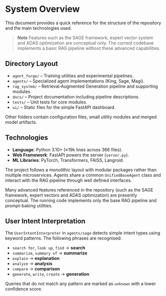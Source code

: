 # System Overview

This document provides a quick reference for the structure of the repository and the main
technologies used.

> **Note**
> Features such as the SAGE framework, expert vector system and ADAS optimization are conceptual only. The current codebase implements a basic RAG pipeline without these advanced capabilities.

## Directory Layout

- `agent_forge/` – Training utilities and experimental pipelines.
- `agents/` – Specialized agent implementations (King, Sage, Magi).
- `rag_system/` – Retrieval‑Augmented Generation pipeline and supporting modules.
- `docs/` – Project documentation including pipeline descriptions.
- `tests/` – Unit tests for core modules.
- `ui/` – Static files for the simple FastAPI dashboard.

Other folders contain configuration files, small utility modules and merged model
artifacts.

## Technologies

 - **Language**: Python 3.10+ (≈19k lines across 366 files).
- **Web Framework**: FastAPI powers the server (`server.py`).
- **ML Libraries**: PyTorch, Transformers, FAISS, Langroid.

The project follows a monolithic layout with modular packages rather than multiple
microservices. Agents share a common `UnifiedBaseAgent` class and interact with the
RAG pipeline through well defined interfaces.

Many advanced features referenced in the repository (such as the SAGE framework,
expert vectors and ADAS optimization) are presently conceptual. The running code
implements only the base RAG pipeline and prompt-baking utilities.

## User Intent Interpretation

The `UserIntentInterpreter` in `agents/sage` detects simple intent types using
keyword patterns. The following phrases are recognised:

- `search for`, `look up`, `find` → **search**
- `summarize`, `summary of` → **summarize**
- `explain` → **explanation**
- `analyze` → **analysis**
- `compare` → **comparison**
- `generate`, `write`, `create` → **generation**

Queries that do not match any pattern are marked as `unknown` with a lower
confidence score.


